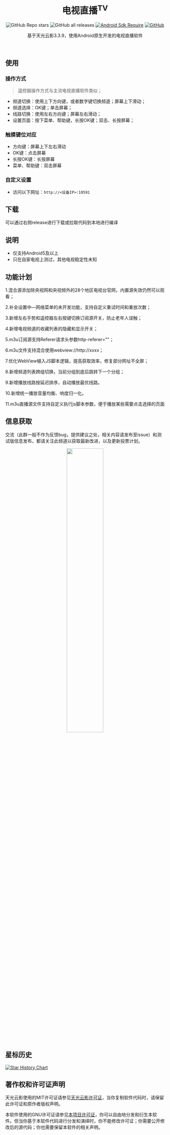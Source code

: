 <div align="center">
    <h1>电视直播<sup>TV</sup></h1>
<div align="center">


![GitHub Repo stars](https://img.shields.io/github/stars/mytv-android/mytv-android)
![GitHub all releases](https://img.shields.io/github/downloads/mytv-android/mytv-android/total)
[![Android Sdk Require](https://img.shields.io/badge/Android-5.0%2B-informational?logo=android)](https://apilevels.com/#:~:text=Jetpack%20Compose%20requires%20a%20minSdk%20of%2021%20or%20higher)
[![GitHub](https://img.shields.io/github/license/mytv-android/mytv-android)](https://github.com/mytv-android/mytv-android)

</div>
    <p>基于天光云影3.3.9，使用Android原生开发的电视直播软件</p>

<!-- <img src="./screenshots/Screenshot_dashboard.png" width="96%"/> -->
<br/>
<!-- <img src="./screenshots/Screenshot_channels.png" width="48%"/>
<img src="./screenshots/Screenshot_search.png" width="48%"/> -->
</div>

## 使用

### 操作方式

> 遥控器操作方式与主流电视直播软件类似；

- 频道切换：使用上下方向键，或者数字键切换频道；屏幕上下滑动；
- 频道选择：OK键；单击屏幕；
- 线路切换：使用左右方向键；屏幕左右滑动；
- 设置页面：按下菜单、帮助键，长按OK键；双击、长按屏幕；

### 触摸键位对应

- 方向键：屏幕上下左右滑动
- OK键：点击屏幕
- 长按OK键：长按屏幕
- 菜单、帮助键：双击屏幕

### 自定义设置

- 访问以下网址：`http://<设备IP>:10591`

## 下载

可以通过右侧release进行下载或拉取代码到本地进行编译

## 说明

- 仅支持Android5及以上
- 只在自家电视上测过，其他电视稳定性未知

## 功能计划

1.混合源添加除央视网和央视频外的28个地区电视台官网，内置源失效仍然可以观看；

2.补全设置中—网络菜单的未开发功能，支持自定义重试时间和重放次数；

3.新增左右手势和遥控器左右按键切换订阅源开关，防止老年人误触；

4.新增电视频道的收藏列表的隐藏和显示开关；

5.m3u订阅源支持Referer请求头参数http-referer=""；

6.m3u文件支持混合使用webview://http://xxxx；

7.优化WebView植入JS脚本逻辑，提高获取效率，修复部分网址不全屏；

8.新增频道列表跨组切换，当前分组到底后跳转下一个分组；

9.新增播放线路按延迟排序，自动播放最优线路。

10.新增统一播放音量均衡、响度归一化。

11.m3u直播源文件支持自定义执行js脚本参数，便于播放某些需要点击选择的页面


## 信息获取

交流（此群一般不作为反馈bug，提供建议之处，相关内容请发布至issue）和测试版信息发布，都请关注此频道以获取最新改进，以及更新投票计划。

<div align="center">
    <img src="./img/QRCode.png" width="48%"/>
</div>

## 星标历史

<a href="https://www.star-history.com/#mytv-android/mytv-android&Date">
 <picture>
   <source media="(prefers-color-scheme: dark)" srcset="https://api.star-history.com/svg?repos=mytv-android/mytv-android&type=Date&theme=dark" />
   <source media="(prefers-color-scheme: light)" srcset="https://api.star-history.com/svg?repos=mytv-android/mytv-android&type=Date" />
   <img alt="Star History Chart" src="https://api.star-history.com/svg?repos=mytv-android/mytv-android&type=Date" />
 </picture>
</a>

## 著作权和许可证声明

天光云影使用的MIT许可证请参见[天光云影许可证](./LICENSE_ORIGIN)，当你复制软件代码时，请保留此许可证和原作者版权声明。

本软件使用的GNU许可证请参见[本项目许可证](./LICENSE)，你可以自由地分发和衍生本软件。但当你基于本软件代码进行分发和演绎时，你不能修改许可证；你需要公开修改后的源代码；你也需要保留本软件的相关声明。